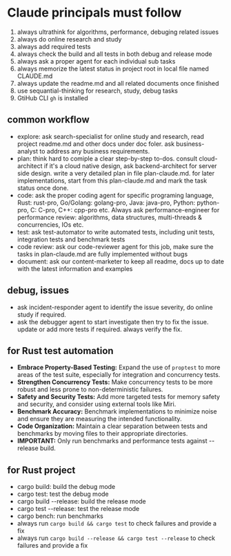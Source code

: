 # Claude principals must follow

1. always ultrathink for algorithms, performance, debuging related issues
2. always do online research and study 
3. always add required tests
4. always check the build and all tests in both debug and release mode
5. always ask a proper agent for each individual sub tasks
6. always memorize the latest status in project root in local file named CLAUDE.md
7. always update the readme.md and all related documents once finished
8. use sequantial-thinking for research, study, debug tasks
9. GtiHub CLI `gh` is installed

## common workflow

- explore: ask search-specialist for online study and research, read project readme.md and other docs under doc foler. ask business-analyst to address any business requirements.
- plan: think hard to comiple a clear step-by-step to-dos. consult cloud-architect if it's a cloud native design, ask backend-architect for server side design. write a very detailed plan in file plan-claude.md. for later implementations, start from this plan-claude.md and mark the task status once done.
- code: ask the proper coding agent for specific programing language, Rust: rust-pro, Go/Golang: golang-pro, Java: java-pro, Python: python-pro, C: C-pro, C++: cpp-pro etc. Always ask performance-engineer for performance review: algorithms, data structures, multi-threads & concurrencies, IOs etc.
- test: ask test-automator to write automated tests, including unit tests, integration tests and benchmark tests
- code review: ask our code-reviewer agent for this job, make sure the tasks in plan-claude.md are fully implemented without bugs
- document: ask our content-marketer to keep all readme, docs up to date with the latest information and examples

## debug, issues

- ask incident-responder agent to identify the issue severity, do online study if required.
- ask the debugger agent to start investigate then try to fix the issue. update or add more tests if required. always verify the fix.

## for Rust test automation
- **Embrace Property-Based Testing:** Expand the use of `proptest` to more areas of the test suite, especially for integration and concurrency tests.
- **Strengthen Concurrency Tests:** Make concurrency tests to be more robust and less prone to non-deterministic failures.
- **Safety and Security Tests:** Add more targeted tests for memory safety and security, and consider using external tools like Miri.
- **Benchmark Accuracy:** Benchmark implementations to minimize noise and ensure they are measuring the intended functionality.
- **Code Organization:** Maintain a clear separation between tests and benchmarks by moving files to their appropriate directories.
- **IMPORTANT:** Only run benchmarks and performance tests against --release build.

## for Rust project

- cargo build: build the debug mode
- cargo test: test the debug mode
- cargo build --release: build the release mode
- cargo test --release: test the release mode
- cargo bench: run benchmarks
- always run `cargo build && cargo test` to check failures and provide a fix
- always run `cargo build --release && cargo test --release` to check failures and provide a fix
